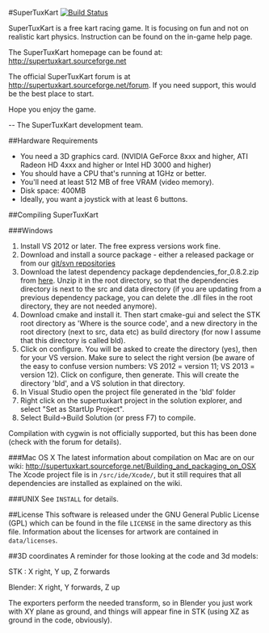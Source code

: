 #SuperTuxKart
[![Build Status](https://travis-ci.org/supertuxkart/stk-code.png?branch=master)](https://travis-ci.org/supertuxkart/stk-code)

SuperTuxKart is a free kart racing game. It is focusing on fun and
not on realistic kart physics. Instruction can be found on the
in-game help page.

The SuperTuxKart homepage can be found at: <http://supertuxkart.sourceforge.net>

The official SuperTuxKart forum is at <http://supertuxkart.sourceforge.net/forum>. If you need support,
this would be the best place to start.

Hope you enjoy the game.

-- The SuperTuxKart development team.


##Hardware Requirements
* You need a 3D graphics card. (NVIDIA GeForce 8xxx and higher, ATI Radeon HD 4xxx and higher or Intel HD 3000 and higher)
* You should have a CPU that's running at 1GHz or better.
* You'll need at least 512 MB of free VRAM (video memory).
* Disk space: 400MB
* Ideally, you want a joystick with at least 6 buttons.


##Compiling SuperTuxKart

###Windows
1. Install VS 2012 or later. The free express versions work fine.
2. Download and install a source package - either a released package or from our [git/svn repositories](http://supertuxkart.sourceforge.net/Source_control)
3. Download the latest dependency package depdendencies_for_0.8.2.zip from [here](https://sourceforge.net/projects/supertuxkart/files/SuperTuxKart%20Dependencies/Windows/). Unzip it in the root directory, so that the dependencies directory is next to the src and data directory (if you are updating from a previous dependency package, you can delete the .dll files in the root directory, they are not needed anymore).
4. Download cmake and install it. Then start cmake-gui and select the STK root directory as 'Where is the source code', and a new directory in the root directory (next to src, data etc) as build directory (for now I assume that this directory is called bld).
5. Click on configure. You will be asked to create the directory (yes), then for your VS version. Make sure to select the right version (be aware of the easy to confuse version numbers: VS 2012 = version 11; VS 2013 = version 12). Click on configure, then generate. This will create the directory 'bld', and a VS solution in that directory.
6. In Visual Studio open the project file generated in the 'bld' folder
7. Right click on the supertuxkart project in the solution explorer, and select "Set as StartUp Project".
8. Select Build->Build Solution (or press F7) to compile.

Compilation with cygwin is not officially supported, but
this has been done (check with the forum for details).

###Mac OS X
The latest information about compilation on Mac are on our wiki:
<http://supertuxkart.sourceforge.net/Building_and_packaging_on_OSX>
The Xcode project file is in `/src/ide/Xcode/`, but it still 
requires that all dependencies are installed as explained on the wiki.

###UNIX
See `INSTALL` for details.


##License
This software is released under the GNU General Public License (GPL) which
can be found in the file `LICENSE` in the same directory as this file.
Information about the licenses for artwork are contained in 
`data/licenses`.


##3D coordinates
A reminder for those looking at the code and 3d models:

STK    : X right, Y up,       Z forwards

Blender: X right, Y forwards, Z up

The exporters perform the needed transform, so in Blender you just work
with XY plane as ground, and things will appear fine in STK (using XZ
as ground in the code, obviously).
